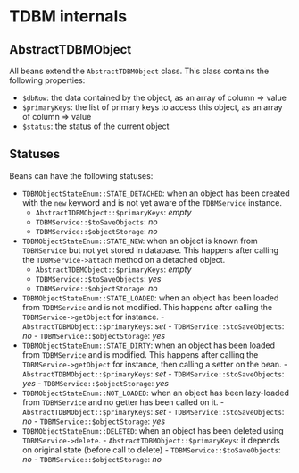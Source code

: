 TDBM internals
==============

AbstractTDBMObject
------------------

All beans extend the `AbstractTDBMObject` class.
This class contains the following properties:

- `$dbRow`: the data contained by the object, as an array of column => value
- `$primaryKeys`: the list of primary keys to access this object, as an array of column => value
- `$status`: the status of the current object

Statuses
--------

Beans can have the following statuses:

- `TDBMObjectStateEnum::STATE_DETACHED`: when an object has been created with the `new` keyword and is not yet
  aware of the `TDBMService` instance.
    - `AbstractTDBMObject::$primaryKeys`: *empty*
    - `TDBMService::$toSaveObjects`: *no*
    - `TDBMService::$objectStorage`: *no*
- `TDBMObjectStateEnum::STATE_NEW`: when an object is known from `TDBMService` but not yet stored in database.
  This happens after calling the `TDBMService->attach` method on a detached object.
    - `AbstractTDBMObject::$primaryKeys`: *empty*
    - `TDBMService::$toSaveObjects`: *yes*
    - `TDBMService::$objectStorage`: *no*
- `TDBMObjectStateEnum::STATE_LOADED`: when an object has been loaded from `TDBMService` and is not modified.
  This happens after calling the `TDBMService->getObject` for instance.
      - `AbstractTDBMObject::$primaryKeys`: *set*
      - `TDBMService::$toSaveObjects`: *no*
      - `TDBMService::$objectStorage`: *yes*
- `TDBMObjectStateEnum::STATE_DIRTY`: when an object has been loaded from `TDBMService` and is modified.
  This happens after calling the `TDBMService->getObject` for instance, then calling a setter on the bean.
      - `AbstractTDBMObject::$primaryKeys`: *set*
      - `TDBMService::$toSaveObjects`: *yes*
      - `TDBMService::$objectStorage`: *yes*
- `TDBMObjectStateEnum::NOT_LOADED`: when an object has been lazy-loaded from `TDBMService` and no getter has been
  called on it.
      - `AbstractTDBMObject::$primaryKeys`: *set*
      - `TDBMService::$toSaveObjects`: *no*
      - `TDBMService::$objectStorage`: *yes*
- `TDBMObjectStateEnum::DELETED`: when an object has been deleted using `TDBMService->delete`.
      - `AbstractTDBMObject::$primaryKeys`: it depends on original state (before call to delete)
      - `TDBMService::$toSaveObjects`: *no*
      - `TDBMService::$objectStorage`: *no*
